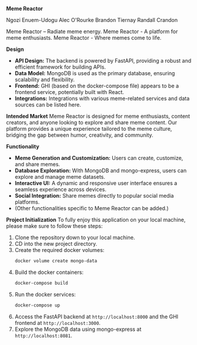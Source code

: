 **Meme Reactor**

Ngozi Enuem-Udogu
Alec O'Rourke
Brandon Tiernay
Randall Crandon

Meme Reactor – Radiate meme energy.
Meme Reactor - A platform for meme enthusiasts.
Meme Reactor - Where memes come to life.

**Design**

- **API Design:** The backend is powered by FastAPI, providing a robust and efficient framework for building APIs.
- **Data Model:** MongoDB is used as the primary database, ensuring scalability and flexibility.
- **Frontend:** GHI (based on the docker-compose file) appears to be a frontend service, potentially built with React.
- **Integrations:** Integrations with various meme-related services and data sources can be listed here.

**Intended Market**
Meme Reactor is designed for meme enthusiasts, content creators, and anyone looking to explore and share meme content. Our platform provides a unique experience tailored to the meme culture, bridging the gap between humor, creativity, and community.

**Functionality**

- **Meme Generation and Customization:** Users can create, customize, and share memes.
- **Database Exploration:** With MongoDB and mongo-express, users can explore and manage meme datasets.
- **Interactive UI:** A dynamic and responsive user interface ensures a seamless experience across devices.
- **Social Integration:** Share memes directly to popular social media platforms.
- (Other functionalities specific to Meme Reactor can be added.)

**Project Initialization**
To fully enjoy this application on your local machine, please make sure to follow these steps:

1.  Clone the repository down to your local machine.
2.  CD into the new project directory.
3.  Create the required docker volumes:
    ```bash
    docker volume create mongo-data
    ```
4.  Build the docker containers:
    ```bash
    docker-compose build
    ```
5.  Run the docker services:
    ```bash
    docker-compose up
    ```
6.  Access the FastAPI backend at `http://localhost:8000` and the GHI frontend at `http://localhost:3000`.
7.  Explore the MongoDB data using mongo-express at `http://localhost:8081`.
